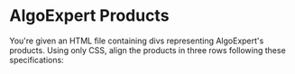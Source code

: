 # AlgoExpert Products

You're given an HTML file containing divs representing AlgoExpert's products. 
Using only CSS, align the products in three rows following these specifications:


